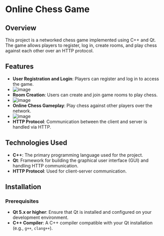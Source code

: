 # Online Chess Game

## Overview

This project is a networked chess game implemented using C++ and Qt. The game allows players to register, log in, create rooms, and play chess against each other over an HTTP protocol.

## Features

- **User Registration and Login**: Players can register and log in to access the game.
- ![image](https://github.com/user-attachments/assets/b61b54b1-52f0-4699-85ed-9e8f6e0c98ce)
- **Room Creation**: Users can create and join game rooms to play chess.
- ![image](https://github.com/user-attachments/assets/49d9e3f0-2609-4057-8589-39ab36c76c0d)
- **Online Chess Gameplay**: Play chess against other players over the network.
- ![image](https://github.com/user-attachments/assets/04ecca6f-32c5-4130-8615-e36920f0433e)
- **HTTP Protocol**: Communication between the client and server is handled via HTTP.

## Technologies Used

- **C++**: The primary programming language used for the project.
- **Qt**: Framework for building the graphical user interface (GUI) and handling HTTP communication.
- **HTTP Protocol**: Used for client-server communication.

## Installation

### Prerequisites

- **Qt 5.x or higher**: Ensure that Qt is installed and configured on your development environment.
- **C++ Compiler**: A C++ compiler compatible with your Qt installation (e.g., `g++`, `clang++`).





